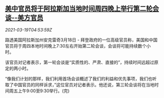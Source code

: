<!--1616131394000-->
[美中官员将于阿拉斯加当地时间周四晚上举行第二轮会谈--美方官员](https://cn.reuters.com/article/sinous-dip-2nd-talk-0319-idCNKBS2BB0B9)
------

<div><i>2021-03-19T04:53:59Z</i></div><p>路透美国阿拉斯加州安克雷奇3月18日 - 拜登政府的一位高级官员称，美国和中国官员将于周四本地时间晚上7:30左右开始第二轮会谈，会谈将可能持续数个小时。</p><p>该官员对记者表示，第一轮会谈是“实质性的、严肃、直接的”，持续时间远超过原定的两小时。</p><p>“像我们计划的那样，我们利用首场会谈概述了我们的利益和优先事项，我们也听取了中国官员的同样诉求，”这位官员对记者表示。他还说，第三轮会谈将在当地时间周五上午9:00至9:30举行。(完)</p>
